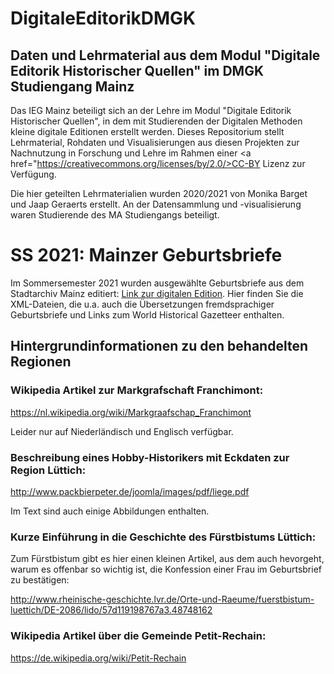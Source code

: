 # DigitaleEditorikDMGK
## Daten und Lehrmaterial aus dem Modul "Digitale Editorik Historischer Quellen" im DMGK Studiengang Mainz

Das IEG Mainz beteiligt sich an der Lehre im Modul "Digitale Editorik Historischer Quellen", in dem mit Studierenden der Digitalen Methoden kleine digitale Editionen erstellt werden. Dieses Repositorium stellt Lehrmaterial, Rohdaten und Visualisierungen aus diesen Projekten zur Nachnutzung in Forschung und Lehre im Rahmen einer <a href="https://creativecommons.org/licenses/by/2.0/>CC-BY Lizenz</a> zur Verfügung.

Die hier geteilten Lehrmaterialien wurden 2020/2021 von Monika Barget und Jaap Geraerts erstellt. An der Datensammlung und -visualisierung waren Studierende des MA Studiengangs beteiligt. 

# SS 2021: Mainzer Geburtsbriefe

Im Sommersemester 2021 wurden ausgewählte Geburtsbriefe aus dem Stadtarchiv Mainz editiert: <a href="https://teaching-dhlab.pages.gitlab.rlp.net/geburtsbriefemainz/home/">Link zur digitalen Edition</a>. Hier finden Sie die XML-Dateien, die u.a. auch die Übersetzungen fremdsprachiger Geburtsbriefe und Links zum World Historical Gazetteer enthalten. 

## Hintergrundinformationen zu den behandelten Regionen

### Wikipedia Artikel zur Markgrafschaft Franchimont:

https://nl.wikipedia.org/wiki/Markgraafschap_Franchimont

Leider nur auf Niederländisch und Englisch verfügbar.

### Beschreibung eines Hobby-Historikers mit Eckdaten zur Region Lüttich:

http://www.packbierpeter.de/joomla/images/pdf/liege.pdf

Im Text sind auch einige Abbildungen enthalten.

### Kurze Einführung in die Geschichte des Fürstbistums Lüttich:

Zum Fürstbistum gibt es hier einen kleinen Artikel, aus dem auch hevorgeht, warum es offenbar so wichtig ist, die Konfession einer Frau im Geburtsbrief zu bestätigen:

http://www.rheinische-geschichte.lvr.de/Orte-und-Raeume/fuerstbistum-luettich/DE-2086/lido/57d119198767a3.48748162

### Wikipedia Artikel über die Gemeinde Petit-Rechain:

https://de.wikipedia.org/wiki/Petit-Rechain

